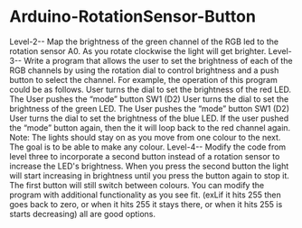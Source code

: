 # Arduino-RotationSensor-Button
Level-2-- Map the brightness of the green channel of the RGB led to the rotation sensor A0. As you rotate clockwise the light will get brighter.
Level-3-- Write a program that allows the user to set the brightness of each of the RGB channels by using the rotation dial to control brightness and a push button to select the channel. For example, the operation of this program could be as follows.
User turns the dial to set the brightness of the red LED. The User pushes the “mode” button SW1 (D2)
User turns the dial to set the brightness of the green LED. The User pushes the “mode” button SW1 (D2)
User turns the dial to set the brightness of the blue LED.
If the user pushed the “mode” button again, then the it will loop back to the red channel again.
Note: The lights should stay on as you move from one colour to the next. The goal is to be able to make any colour.
Level-4-- Modify the code from level three to incorporate a second button instead of a rotation sensor to increase the LED's brightness. When you press the second button the light will start increasing in brightness until you press the button again to stop it. The first button will still switch between colours. You can modify the program with additional functionality as you see fit. (exLif it hits 255 then goes back to zero, or when it hits 255 it stays there, or when it hits 255 is starts decreasing) all are good options.

